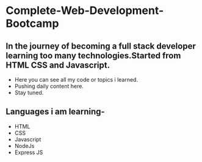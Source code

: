 # Complete-Web-Development-Bootcamp
## In the journey of becoming a full stack developer learning too many technologies.Started from HTML CSS and Javascript.
* Here you can see all my code or topics i learned.
* Pushing daily content here.
* Stay tuned.

## Languages i am learning-
* HTML
* CSS
* Javascript
* NodeJs
* Express JS
